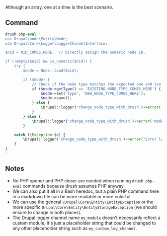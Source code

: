 Although an array, one at a time is the best scenario.

## Command

```php
drush php-eval '
use Drupal\node\Entity\Node;
use Drupal\Core\Logger\LoggerChannelInterface;

$nid = NID_COMES_HERE;  // Directly assign the numeric node ID.

if (!empty($nid) && is_numeric($nid)) {
    try {
        $node = Node::load($nid);

        if ($node) {
            // Check if the node type matches the expected one and isn't null;
            if ($node->getType() == 'EXISTING_NODE_TYPE_COMES_HERE') {
                $node->set('type', 'NEW_NODE_TYPE_COMES_HERE');
                $node->save();
            } else {
                \Drupal::logger('change_node_type_with_drush')->error('Node type mismatch for node ID: @nid', ['@nid' => $nid]);
            }
        } else {
            \Drupal::logger('change_node_type_with_drush')->error('Node not found for ID: @nid', ['@nid' => $nid]);
        }

    catch (\Exception $e) {
        \Drupal::logger('change_node_type_with_drush')->error('Error loading node with ID @nid: @message', ['@nid' => $nid, '@message' => $e->getMessage()]);
    }
}
'
```

## Notes

* No PHP opener and PHP closer are needed when running `drush php-eval` commands because drush assumes PHP anyway.
* We can also put it all in a Bash heredoc, but a plain PHP command here in a markdown file can be more readable or more colorful.
* We can use the general `\Drupal\Core\Entity\EntityException` or the more specific `Drupal\Core\Entity\EntityStorageException` (we should ensure to change in both places).
* The Drupal logger channel name `my_module` doesn't necessarily reflect a custom module; it's just a placeholder string that could be changed to any other placeholder string such as `my_custom_log_channel`.
